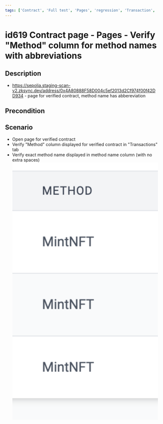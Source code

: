 ```yaml
---
tags: ['Contract', 'Full test', 'Pages', 'regression', 'Transaction', 'Automated']
---
```


# id619 Contract page - Pages - Verify "Method" column for method names with abbreviations

## Description
  - https://sepolia.staging-scan-v2.zksync.dev/address/0x4A80888F58D004c5ef2013d2Cf974f00f42DD934 - page for verified contract, method name has abbereviation

## Precondition


## Scenario
- Open page for verified contract
- Verify "Method" column displayed for verified contract in "Transactions" tab
- Verify  exact method name displayed in method name column  (with no extra spaces)
  ![Screenshot](../../../../static/img/Pages/Contracts/id619_1.png)